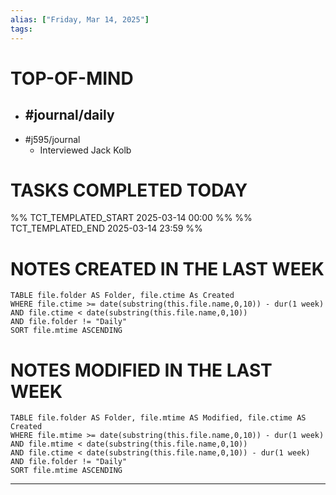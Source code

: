 ```yaml
---
alias: ["Friday, Mar 14, 2025"]
tags: 
---
```

# TOP-OF-MIND
- #journal/daily 
	- 
- #j595/journal 
	- Interviewed Jack Kolb

# TASKS COMPLETED TODAY
%% TCT_TEMPLATED_START 2025-03-14 00:00 %%
%% TCT_TEMPLATED_END 2025-03-14 23:59 %%



# NOTES CREATED IN THE LAST WEEK
``` dataview
TABLE file.folder AS Folder, file.ctime As Created
WHERE file.ctime >= date(substring(this.file.name,0,10)) - dur(1 week) 
AND file.ctime < date(substring(this.file.name,0,10)) 
AND file.folder != "Daily"
SORT file.mtime ASCENDING
```

# NOTES MODIFIED IN THE LAST WEEK
``` dataview
TABLE file.folder AS Folder, file.mtime AS Modified, file.ctime AS Created
WHERE file.mtime >= date(substring(this.file.name,0,10)) - dur(1 week)
AND file.mtime < date(substring(this.file.name,0,10))
AND file.ctime < date(substring(this.file.name,0,10)) - dur(1 week)
AND file.folder != "Daily"
SORT file.mtime ASCENDING
```
---
